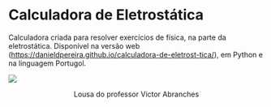 # Calculadora de Eletrostática

Calculadora criada para resolver exercícios de física, na parte da eletrostática.
Disponível na versão web (https://danieldpereira.github.io/calculadora-de-eletrost-tica/), em Python e na linguagem Portugol.

<img src="https://danieldpereira.github.io/calculadora-de-eletrost-tica/imagens/Tabela%20de%20calculos1.jpeg"/>

<div align="center">
  <p>Lousa do professor Victor Abranches</p>
</div>
